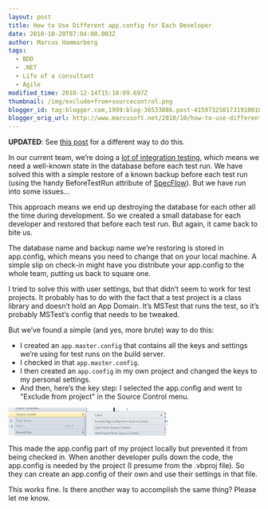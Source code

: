 ```yaml
---
layout: post
title: How to Use Different app.config for Each Developer
date: 2010-10-20T07:04:00.003Z
author: Marcus Hammarberg
tags:
  - BDD
  - .NET
  - Life of a consultant
  - Agile
modified_time: 2010-12-14T15:18:09.697Z
thumbnail: /img/exclude+from+sourcecontrol.png
blogger_id: tag:blogger.com,1999:blog-36533086.post-4159732501731910010
blogger_orig_url: http://www.marcusoft.net/2010/10/how-to-use-different-appconfig-for-each.html
---
```


**UPDATED**: See [this post](http://www.marcusoft.net/2010/10/different-appsetttings-for-each.html) for a different way to do this.

In our current team, we’re doing a [lot of integration testing](http://www.marcusoft.net/2010/08/using-bdd-with-specflow-wpf-and-white_14.html), which means we need a well-known state in the database before each test run. We have solved this with a simple restore of a known backup before each test run (using the handy BeforeTestRun attribute of [SpecFlow](http://www.specflow.org/)). But we have run into some issues...

This approach means we end up destroying the database for each other all the time during development. So we created a small database for each developer and restored that before each test run. But again, it came back to bite us.

The database name and backup name we’re restoring is stored in app.config, which means you need to change that on your local machine. A simple slip on check-in might have you distribute your app.config to the whole team, putting us back to square one.

I tried to solve this with user settings, but that didn’t seem to work for test projects. It probably has to do with the fact that a test project is a class library and doesn’t hold an App Domain. It’s MSTest that runs the test, so it’s probably MSTest’s config that needs to be tweaked.

But we’ve found a simple (and yes, more brute) way to do this:

- I created an `app.master.config` that contains all the keys and settings we’re using for test runs on the build server.
- I checked in that `app.master.config`.
- I then created an `app.config` in my own project and changed the keys to my personal settings.
- And then, here’s the key step: I selected the app.config and went to "Exclude from project" in the Source Control menu.

![Exclude from source control](/img/exclude+from+sourcecontrol.png)

This made the app.config part of my project locally but prevented it from being checked in. When another developer pulls down the code, the app.config is needed by the project (I presume from the .vbproj file). So they can create an app.config of their own and use their settings in that file.

This works fine. Is there another way to accomplish the same thing? Please let me know.
